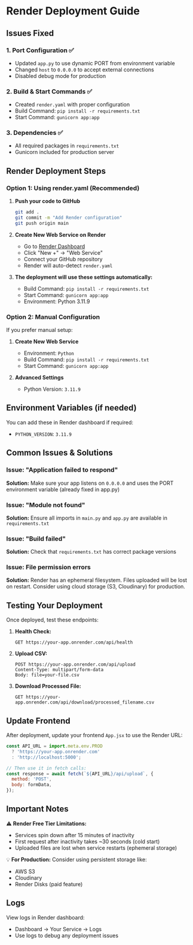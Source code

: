 # Render Deployment Guide

## Issues Fixed

### 1. Port Configuration ✅
- Updated `app.py` to use dynamic PORT from environment variable
- Changed `host` to `0.0.0.0` to accept external connections
- Disabled debug mode for production

### 2. Build & Start Commands ✅
- Created `render.yaml` with proper configuration
- Build Command: `pip install -r requirements.txt`
- Start Command: `gunicorn app:app`

### 3. Dependencies ✅
- All required packages in `requirements.txt`
- Gunicorn included for production server

## Render Deployment Steps

### Option 1: Using render.yaml (Recommended)

1. **Push your code to GitHub**
   ```bash
   git add .
   git commit -m "Add Render configuration"
   git push origin main
   ```

2. **Create New Web Service on Render**
   - Go to [Render Dashboard](https://dashboard.render.com/)
   - Click "New +" → "Web Service"
   - Connect your GitHub repository
   - Render will auto-detect `render.yaml`

3. **The deployment will use these settings automatically:**
   - Build Command: `pip install -r requirements.txt`
   - Start Command: `gunicorn app:app`
   - Environment: Python 3.11.9

### Option 2: Manual Configuration

If you prefer manual setup:

1. **Create New Web Service**
   - Environment: `Python`
   - Build Command: `pip install -r requirements.txt`
   - Start Command: `gunicorn app:app`

2. **Advanced Settings**
   - Python Version: `3.11.9`

## Environment Variables (if needed)

You can add these in Render dashboard if required:
- `PYTHON_VERSION`: `3.11.9`

## Common Issues & Solutions

### Issue: "Application failed to respond"
**Solution:** Make sure your app listens on `0.0.0.0` and uses the PORT environment variable (already fixed in app.py)

### Issue: "Module not found"
**Solution:** Ensure all imports in `main.py` and `app.py` are available in `requirements.txt`

### Issue: "Build failed"
**Solution:** Check that `requirements.txt` has correct package versions

### Issue: File permission errors
**Solution:** Render has an ephemeral filesystem. Files uploaded will be lost on restart. Consider using cloud storage (S3, Cloudinary) for production.

## Testing Your Deployment

Once deployed, test these endpoints:

1. **Health Check:**
   ```
   GET https://your-app.onrender.com/api/health
   ```

2. **Upload CSV:**
   ```
   POST https://your-app.onrender.com/api/upload
   Content-Type: multipart/form-data
   Body: file=your-file.csv
   ```

3. **Download Processed File:**
   ```
   GET https://your-app.onrender.com/api/download/processed_filename.csv
   ```

## Update Frontend

After deployment, update your frontend `App.jsx` to use the Render URL:

```javascript
const API_URL = import.meta.env.PROD 
  ? 'https://your-app.onrender.com'
  : 'http://localhost:5000';

// Then use it in fetch calls:
const response = await fetch(`${API_URL}/api/upload`, {
  method: 'POST',
  body: formData,
});
```

## Important Notes

⚠️ **Render Free Tier Limitations:**
- Services spin down after 15 minutes of inactivity
- First request after inactivity takes ~30 seconds (cold start)
- Uploaded files are lost when service restarts (ephemeral storage)

💡 **For Production:**
Consider using persistent storage like:
- AWS S3
- Cloudinary
- Render Disks (paid feature)

## Logs

View logs in Render dashboard:
- Dashboard → Your Service → Logs
- Use logs to debug any deployment issues
